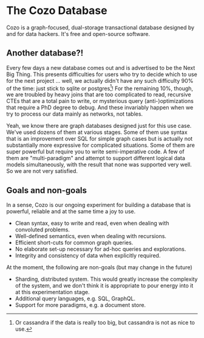 # The Cozo Database

Cozo is a graph-focused, dual-storage transactional database designed by and for data hackers. It's free and open-source software.

## Another database?!

Every few days a new database comes out and is advertised to be the Next Big Thing. This presents difficulties for users who try to decide which to use for the next project ... well, we actually didn't have any such difficulty 90% of the time: just stick to sqlite or postgres[^1]! For the remaining 10%, though, we are troubled by heavy joins that are too complicated to read, recursive CTEs that are a total pain to write, or mysterious query (anti-)optimizations that require a PhD degree to debug. And these invariably happen when we try to process our data mainly as networks, not tables.

[^1]: Or cassandra if the data is really too big, but cassandra is not as nice to use.

Yeah, we know there are graph databases designed just for this use case. We've used dozens of them at various stages. Some of them use syntax that is an improvement over SQL for simple graph cases but is actually not substantially more expressive for complicated situations. Some of them are super powerful but require you to write semi-imperative code. A few of them are "multi-paradigm" and attempt to support different logical data models simultaneously, with the result that none was supported very well. So we are not very satisfied.

## Goals and non-goals

In a sense, Cozo is our ongoing experiment for building a database that is powerful, reliable and at the same time a joy to use.

* Clean syntax, easy to write and read, even when dealing with convoluted problems.
* Well-defined semantics, even when dealing with recursions.
* Efficient short-cuts for common graph queries.
* No elaborate set-up necessary for ad-hoc queries and explorations.
* Integrity and consistency of data when explicitly required.

At the moment, the following are non-goals (but may change in the future)

* Sharding, distributed system. This would greatly increase the complexity of the system, and we don't think it is appropriate to pour energy into it at this experimentation stage.
* Additional query languages, e.g. SQL, GraphQL.
* Support for more paradigms, e.g. a document store.
